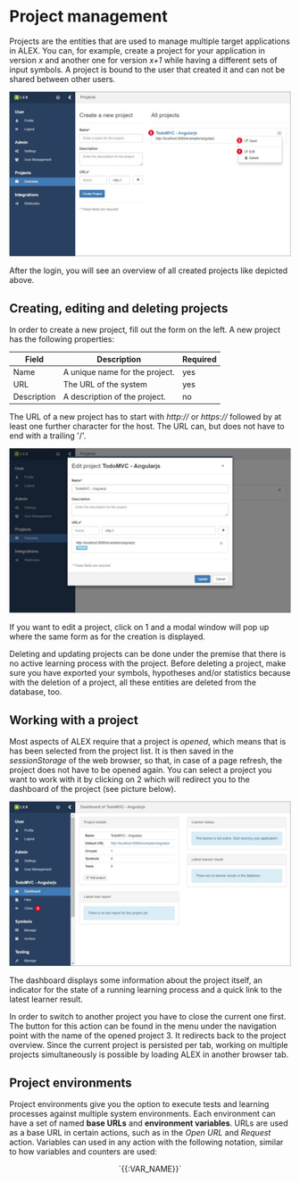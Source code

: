 # Project management

Projects are the entities that are used to manage multiple target applications in ALEX. 
You can, for example, create a project for your application in version *x* and another one for version *x+1* while having a different sets of input symbols.
A project is bound to the user that created it and can not be shared between other users.

![Overview](./assets/overview.jpg)

After the login, you will see an overview of all created projects like depicted above.


## Creating, editing and deleting projects

In order to create a new project, fill out the form on the left. 
A new project has the following properties:

| Field       | Description                                                                            | Required |
|-------------|----------------------------------------------------------------------------------------|----------|
| Name        | A unique name for the  project.                                                        | yes      |
| URL         | The URL of the system                                                                  | yes      |
| Description | A description of the  project.                                                         | no       |

The URL of a new project has to start with *http://* or *https://* followed by at least one further character for the host. 
The URL can, but does not have to end with a trailing '/'. 

![Settings](./assets/settings.jpg)

If you want to edit a project, click on <span class="label">1</span> and a modal window will pop up where the same form as for the creation is displayed.

Deleting and updating projects can be done under the premise that there is no active learning process with the project.
Before deleting a project, make sure you have exported your symbols, hypotheses and/or statistics because with the deletion of a project, all these entities are deleted from the database, too.


## Working with a project

Most aspects of ALEX require that a project is *opened*, which means that is has been selected from the project list. 
It is then saved in the *sessionStorage* of the web browser, so that, in case of a page refresh, the project does not have to be opened again. 
You can select a project you want to work with it by clicking on <span class="label">2</span> which will redirect you to the dashboard of the project (see picture below).

![Dashboard](./assets/dashboard.jpg)

The dashboard displays some information about the project itself, an indicator for the state of a running learning process and a quick link to the latest learner result.

In order to switch to another project you have to close the current one first. 
The button for this action can be found in the menu under the navigation point with the name of the opened project <span class="label">3</span>. 
It redirects back to the project overview. 
Since the current project is persisted per tab, working on multiple projects simultaneously is possible by loading ALEX in another browser tab.


## Project environments

Project environments give you the option to execute tests and learning processes against multiple system environments.
Each environment can have a set of named **base URLs** and **environment variables**.
URLs are used as a base URL in certain actions, such as in the *Open URL* and *Request* action.
Variables can used in any action with the following notation, similar to how variables and counters are used:

<div style="text-align: center">
`{{:VAR_NAME}}`
</div>